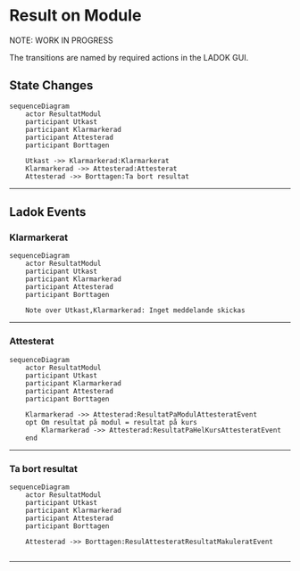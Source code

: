 # Result on Module

NOTE: WORK IN PROGRESS

The transitions are named by required actions in the LADOK GUI.

## State Changes

```mermaid
sequenceDiagram
    actor ResultatModul
    participant Utkast
    participant Klarmarkerad
    participant Attesterad
    participant Borttagen

    Utkast ->> Klarmarkerad:Klarmarkerat
    Klarmarkerad ->> Attesterad:Attesterat
    Attesterad ->> Borttagen:Ta bort resultat
```
------------

## Ladok Events

### Klarmarkerat
```mermaid
sequenceDiagram
    actor ResultatModul
    participant Utkast
    participant Klarmarkerad
    participant Attesterad
    participant Borttagen

    Note over Utkast,Klarmarkerad: Inget meddelande skickas
```
------------

### Attesterat
```mermaid
sequenceDiagram
    actor ResultatModul
    participant Utkast
    participant Klarmarkerad
    participant Attesterad
    participant Borttagen

    Klarmarkerad ->> Attesterad:ResultatPaModulAttesteratEvent
    opt Om resultat på modul = resultat på kurs
        Klarmarkerad ->> Attesterad:ResultatPaHelKursAttesteratEvent
    end
```
------------

### Ta bort resultat
```mermaid
sequenceDiagram
    actor ResultatModul
    participant Utkast
    participant Klarmarkerad
    participant Attesterad
    participant Borttagen

    Attesterad ->> Borttagen:ResulAttesteratResultatMakuleratEvent
    
```
------------